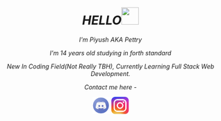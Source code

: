 <!DOCTYPE html>
<html lang="en">

<head>
    <meta charset="UTF-8">
    <meta http-equiv="X-UA-Compatible" content="IE=edge">
    <meta name="viewport" content="width=device-width, initial-scale=1.0">
</head>

<body>
    <h1 align="center"><em>HELLO</em><img src="https://c.tenor.com/z2xJqhCpneIAAAAM/wave-hand.gif" height="40px"
            width="40px"> </h1>
    <p align="center"><em> I'm Piyush AKA Pettry</em></p>
    <p align="center"> <em>I'm 14 years old studying in forth standard</em></p>
    <p align="center"><em> New In Coding Field(Not Really TBH), Currently Learning Full Stack Web Development.</em></p>
    <p align="center"><em>Contact me here - </em></p>
    <p align="center"> <a href="https://discord.com/users/850659765313994792" target="_blank"><img src="discord.png" height="40px" width="40px"></a> <a
            href=""><img src="instagram.png" height="40px" width="40px"></p></a>

</body>

</html>
